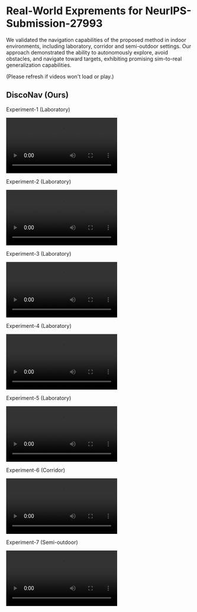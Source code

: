 # Real-World Exprements for NeurIPS-Submission-27993

We validated the navigation capabilities of the proposed method in indoor environments, including laboratory, corridor and semi-outdoor settings. Our approach demonstrated the ability to autonomously explore, avoid obstacles, and navigate toward targets, exhibiting promising sim-to-real generalization capabilities.

(Please refresh if videos won't load or play.)

## DiscoNav (Ours)

<p>Experiment-1 (Laboratory)</p>
<video src="https://github.com/user-attachments/assets/02b56aec-6f40-4f41-917f-92e0d9e2ab04"></video>
<p>Experiment-2 (Laboratory)</p>
<video src="https://github.com/user-attachments/assets/1700fc5e-a962-4d1b-8c88-6594ab1e0881"></video>
<p>Experiment-3 (Laboratory)</p>
<video src="https://github.com/user-attachments/assets/907da1b9-2045-4762-bc88-594e2e6c22e5"></video>
<p>Experiment-4 (Laboratory)</p>
<video src="https://github.com/user-attachments/assets/418b8ad8-d768-4a37-a4c9-25081cf89c1c"></video>
<p>Experiment-5 (Laboratory)</p>
<video src="https://github.com/user-attachments/assets/418b8ad8-d768-4a37-a4c9-25081cf89c1c"></video>
<p>Experiment-6 (Corridor)</p>
<video src="https://github.com/user-attachments/assets/a52a9264-8c61-48c7-9fb7-fdeca0bfb677"></video>
<p>Experiment-7 (Semi-outdoor)</p>
<video src="https://github.com/user-attachments/assets/c025a89a-5fbc-43f4-9679-27205a23279e"></video>
